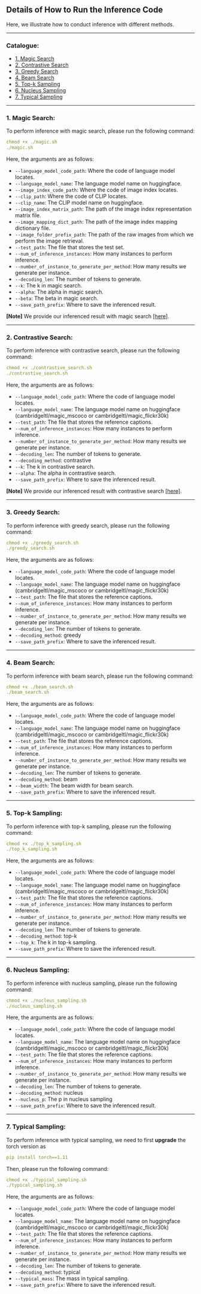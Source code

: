 ## Details of How to Run the Inference Code

Here, we illustrate how to conduct inference with different methods.

****
### Catalogue:
* <a href='#magic_search'>1. Magic Search</a>
* <a href='#contrastive_search'>2. Contrastive Search</a>
* <a href='#greedy_search'>3. Greedy Search</a>
* <a href='#beam_search'>4. Beam Search</a>
* <a href='#topk_sampling'>5. Top-k Sampling</a>
* <a href='#nucleus_sampling'>6. Nucleus Sampling</a>
* <a href='#typical_sampling'>7. Typical Sampling</a>

****

<span id='magic_search'/>

### 1. Magic Search:

To perform inference with magic search, please run the following command:
```yaml
chmod +x ./magic.sh
./magic.sh
```
Here, the arguments are as follows:
* `--language_model_code_path`: Where the code of language model locates. 
* `--language_model_name`: The language model name on huggingface.
* `--image_index_code_path`: Where the code of image index locates. 
* `--clip_path`: Where the code of CLIP locates.
* `--clip_name`: The CLIP model name on huggingface. 
* `--image_index_matrix_path`: The path of the image index representation matrix file.
* `--image_mapping_dict_path`: The path of the image index mapping dictionary file.
* `--image_folder_prefix_path`: The path of the raw images from which we perform the image retrieval.
* `--test_path`: The file that stores the test set. 
* `--num_of_inference_instances`: How many instances to perform inference.
* `--number_of_instance_to_generate_per_method`: How many results we generate per instance.
* `--decoding_len`: The number of tokens to generate. 
* `--k`: The k in magic search. 
* `--alpha`: The alpha in magic search. 
* `--beta`: The beta in magic search. 
* `--save_path_prefix`: Where to save the inferenced result. 

**[Note]** We provide our inferenced result with magic search [[here]](https://github.com/yxuansu/MAGIC/blob/main/story_generation/inference_result/).

****

<span id='contrastive_search'/>

### 2. Contrastive Search:

To perform inference with contrastive search, please run the following command:
```yaml
chmod +x ./contrastive_search.sh
./contrastive_search.sh
```
Here, the arguments are as follows:
* `--language_model_code_path`: Where the code of language model locates. 
* `--language_model_name`: The language model name on huggingface (cambridgeltl/magic_mscoco or cambridgeltl/magic_flickr30k) 
* `--test_path`: The file that stores the reference captions. 
* `--num_of_inference_instances`: How many instances to perform inference.
* `--number_of_instance_to_generate_per_method`: How many results we generate per instance.
* `--decoding_len`: The number of tokens to generate. 
* `--decoding_method`: contrastive  
* `--k`: The k in contrastive search. 
* `--alpha`: The alpha in contrastive search. 
* `--save_path_prefix`: Where to save the inferenced result. 

**[Note]** We provide our inferenced result with contrastive search [[here]](https://github.com/yxuansu/MAGIC/blob/main/story_generation/inference_result/).


****

<span id='greedy_search'/>

### 3. Greedy Search:
To perform inference with greedy search, please run the following command:
```yaml
chmod +x ./greedy_search.sh
./greedy_search.sh
```
Here, the arguments are as follows:
* `--language_model_code_path`: Where the code of language model locates. 
* `--language_model_name`: The language model name on huggingface (cambridgeltl/magic_mscoco or cambridgeltl/magic_flickr30k) 
* `--test_path`: The file that stores the reference captions. 
* `--num_of_inference_instances`: How many instances to perform inference.
* `--number_of_instance_to_generate_per_method`: How many results we generate per instance.
* `--decoding_len`: The number of tokens to generate. 
* `--decoding_method`: greedy 
* `--save_path_prefix`: Where to save the inferenced result. 


****

<span id='beam_search'/>

### 4. Beam Search:
To perform inference with beam search, please run the following command:
```yaml
chmod +x ./beam_search.sh
./beam_search.sh
```
Here, the arguments are as follows:
* `--language_model_code_path`: Where the code of language model locates. 
* `--language_model_name`: The language model name on huggingface (cambridgeltl/magic_mscoco or cambridgeltl/magic_flickr30k) 
* `--test_path`: The file that stores the reference captions. 
* `--num_of_inference_instances`: How many instances to perform inference.
* `--number_of_instance_to_generate_per_method`: How many results we generate per instance.
* `--decoding_len`: The number of tokens to generate. 
* `--decoding_method`: beam
* `--beam_width`: The beam width for beam search.
* `--save_path_prefix`: Where to save the inferenced result. 



****

<span id='topk_sampling'/>

### 5. Top-k Sampling:
To perform inference with top-k sampling, please run the following command:
```yaml
chmod +x ./top_k_sampling.sh
./top_k_sampling.sh
```
Here, the arguments are as follows:
* `--language_model_code_path`: Where the code of language model locates. 
* `--language_model_name`: The language model name on huggingface (cambridgeltl/magic_mscoco or cambridgeltl/magic_flickr30k) 
* `--test_path`: The file that stores the reference captions. 
* `--num_of_inference_instances`: How many instances to perform inference.
* `--number_of_instance_to_generate_per_method`: How many results we generate per instance.
* `--decoding_len`: The number of tokens to generate. 
* `--decoding_method`: top-k
* `--top_k`: The k in top-k sampling.
* `--save_path_prefix`: Where to save the inferenced result. 


****

<span id='nucleus_sampling'/>

### 6. Nucleus Sampling:
To perform inference with nucleus sampling, please run the following command:
```yaml
chmod +x ./nucleus_sampling.sh
./nucleus_sampling.sh
```
Here, the arguments are as follows:
* `--language_model_code_path`: Where the code of language model locates. 
* `--language_model_name`: The language model name on huggingface (cambridgeltl/magic_mscoco or cambridgeltl/magic_flickr30k) 
* `--test_path`: The file that stores the reference captions. 
* `--num_of_inference_instances`: How many instances to perform inference.
* `--number_of_instance_to_generate_per_method`: How many results we generate per instance.
* `--decoding_len`: The number of tokens to generate. 
* `--decoding_method`: nucleus
* `--nucleus_p`: The p in nucleus sampling
* `--save_path_prefix`: Where to save the inferenced result. 


****

<span id='typical_sampling'/>

### 7. Typical Sampling:
To perform inference with typical sampling, we need to first **upgrade** the torch version as
```yaml
pip install torch==1.11
```
Then, please run the following command:
```yaml
chmod +x ./typical_sampling.sh
./typical_sampling.sh
```
Here, the arguments are as follows:
* `--language_model_code_path`: Where the code of language model locates. 
* `--language_model_name`: The language model name on huggingface (cambridgeltl/magic_mscoco or cambridgeltl/magic_flickr30k) 
* `--test_path`: The file that stores the reference captions. 
* `--num_of_inference_instances`: How many instances to perform inference.
* `--number_of_instance_to_generate_per_method`: How many results we generate per instance.
* `--decoding_len`: The number of tokens to generate. 
* `--decoding_method`: typical
* `--typical_mass`: The mass in typical sampling.
* `--save_path_prefix`: Where to save the inferenced result. 

